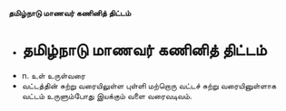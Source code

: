 **தமிழ்நாடு மாணவர் கணினித் திட்டம்**
- # தமிழ்நாடு மாணவர் கணினித் திட்டம்
- n. உள் உருள்வரை
- வட்டத்தின் சுற்று வரையிலுள்ள புள்ளி மற்றொரு வட்டச் சுற்று வரையினுள்ளாக வட்டம் உருளும்போது இயக்கும் வளை வரைவடிவம்.

